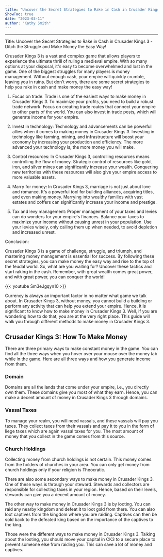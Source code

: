 ```yaml
---
title: "Uncover the Secret Strategies to Rake in Cash in Crusader Kings 3 - Ditch the Struggle and Make Money the Easy Way!"
ShowToc: true 
date: "2023-03-11"
author: "Kathy Smith"
---
```

*****
Title: Uncover the Secret Strategies to Rake in Cash in Crusader Kings 3 - Ditch the Struggle and Make Money the Easy Way!

Crusader Kings 3 is a vast and complex game that allows players to experience the ultimate thrill of ruling a medieval empire. With so many options at your disposal, it's easy to become overwhelmed and lost in the game. One of the biggest struggles for many players is money management. Without enough cash, your empire will quickly crumble, leaving you in ruins. But don't worry, there are some secret strategies to help you rake in cash and make money the easy way!

1. Focus on trade: Trade is one of the easiest ways to make money in Crusader Kings 3. To maximize your profits, you need to build a robust trade network. Focus on creating trade routes that connect your empire to other parts of the world. You can also invest in trade posts, which will generate income for your empire.

2. Invest in technology: Technology and advancements can be powerful allies when it comes to making money in Crusader Kings 3. Investing in technology like farming, mining, and infrastructure will boost your economy by increasing your production and efficiency. The more advanced your technology is, the more money you will make.

3. Control resources: In Crusader Kings 3, controlling resources means controlling the flow of money. Strategic control of resources like gold, iron, and silver mines can significantly increase your wealth. Conquering new territories with these resources will also give your empire access to more valuable assets.

4. Marry for money: In Crusader Kings 3, marriage is not just about love and romance. It's a powerful tool for building alliances, acquiring titles, and even making money. Marrying into wealthy families with vast estates and coffers can significantly increase your income and prestige.

5. Tax and levy management: Proper management of your taxes and levies can do wonders for your empire's finances. Balance your taxes to maximize your income without causing unrest in your population. Use your levies wisely, only calling them up when needed, to avoid depletion and increased unrest.

Conclusion:

Crusader Kings 3 is a game of challenge, struggle, and triumph, and mastering money management is essential for success. By following these secret strategies, you can make money the easy way and rise to the top of the feudal world. So, what are you waiting for? Uncover these tactics and start raking in the cash. Remember, with great wealth comes great power, and with great power, you can conquer the world!

{{< youtube Sm3eJgqyn10 >}} 



Currency is always an important factor in no matter what game we talk about. In Crusader Kings 3, without money, you cannot build a building or perform any activity that can help you extend your empire. Hence, it is significant to know how to make money in Crusader Kings 3. Well, if you are wondering how to do that, you are at the very right place. This guide will walk you through different methods to make money in Crusader Kings 3.
 
## Crusader Kings 3: How To Make Money
 
There are three primary ways to make constant money in the game. You can find all the three ways when you hover over your mouse over the money tab while in the game. Here are all three ways and how you generate income from them.
 
### Domain
 
Domains are all the lands that come under your empire, i.e., you directly own them. These domains give you most of what they earn. Hence, you can make a decent amount of money in Crusader Kings 3 through domains.
 
### Vassal Taxes
 
To manage your realm, you will need vassals, and these vassals will pay you taxes. They collect taxes from their vassals and pay it to you in the form of liege taxes which are again vassal taxes for you. The most amount of money that you collect in the game comes from this source.
 
### Church Holdings
 
Collecting money from church holdings is not certain. This money comes from the holders of churches in your area. You can only get money from church holdings only if your religion is Theocratic.
 
There are also some secondary ways to make money in Crusader Kings 3. One of these ways is through your steward. Stewards and collectors are responsible for collecting taxes in your region. Hence, based on their levels, stewards can give you a decent amount of money.
 
The other way to make money in Crusader Kings 3 is by looting. You can raid any nearby kingdom and defeat it to loot gold from there. You can also loot captives from the kingdom where you are raiding. Captives can then be sold back to the defeated king based on the importance of the captives to the king.
 
Those were the different ways to make money in Crusader Kings 3. Talking about the looting, you should move your capital in CK3 to a secure place to prevent someone else from raiding you. This can save a lot of money and captives.




